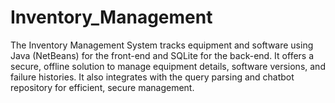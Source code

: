 # Inventory_Management
The Inventory Management System tracks equipment and software using Java (NetBeans) for the front-end and SQLite for the back-end. It offers a secure, offline solution to manage equipment details, software versions, and failure histories. It also integrates with the query parsing and chatbot repository for efficient, secure management.
